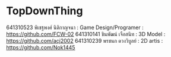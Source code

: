 # TopDownThing
641310523 พิเชฐพงศ์ นิติกาญจนา : Game Design/Programer : https://github.com/FCW-02
641310141 ชินพัฒน์ เจือสนิท : 3D Model : https://github.com/acj2002
641310239 พรชนก   ดวงวิบูลย์ : 2D artis : https://github.com/Nok1445